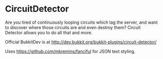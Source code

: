 CircuitDetector
===============

Are you tired of continuously looping circuits which lag the server, and want to discover where those circuits are and even destroy them? Circuit Detector allows you to do all that and more.

Official BukkitDev is at http://dev.bukkit.org/bukkit-plugins/circuit-detector/

Uses https://github.com/mkremins/fanciful for JSON text styling.
